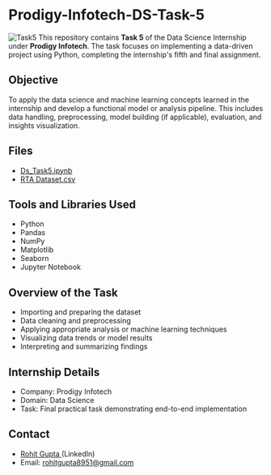 # Prodigy-Infotech-DS-Task-5
![Task5](https://github.com/user-attachments/assets/ee956b7c-04c0-42d5-862f-f42e638a4c3b)
This repository contains **Task 5** of the Data Science Internship under **Prodigy Infotech**. The task focuses on implementing a data-driven project using Python, completing the internship's fifth and final assignment.

## Objective
To apply the data science and machine learning concepts learned in the internship and develop a functional model or analysis pipeline. This includes data handling, preprocessing, model building (if applicable), evaluation, and insights visualization.

## Files
- <a>[Ds_Task5.ipynb ](https://github.com/rohitg8951/Prodigy-Infotech-DS-Task-5/blob/main/Ds_Task5.ipynb)</a>
- <a>[RTA Dataset.csv ](https://github.com/rohitg8951/Prodigy-Infotech-DS-Task-5/blob/main/RTA%20Dataset.csv)</a>

## Tools and Libraries Used
- Python
- Pandas
- NumPy
- Matplotlib
- Seaborn
- Jupyter Notebook

## Overview of the Task
- Importing and preparing the dataset
- Data cleaning and preprocessing
- Applying appropriate analysis or machine learning techniques
- Visualizing data trends or model results
- Interpreting and summarizing findings

## Internship Details
- Company: Prodigy Infotech
- Domain: Data Science
- Task: Final practical task demonstrating end-to-end implementation

##  Contact
- <a>[Rohit Gupta ](https://www.linkedin.com/in/rohit-gupta21-8951axbih/)(LinkedIn)</a>
- Email: rohitgupta8951@gmail.com
